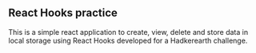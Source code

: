 ## React Hooks practice

This is a simple react application to create, view, delete and store data in local storage using React Hooks developed for a Hadkerearth challenge.
